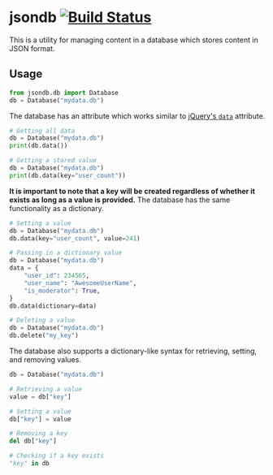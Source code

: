 # jsondb [![Build Status][travis-image]][travis-build]

This is a utility for managing content in a database which stores
content in JSON format.

## Usage

```python
from jsondb.db import Database
db = Database("mydata.db")
```

The database has an attribute which works similar to
[jQuery's `data`][jquery-data] attribute.

```python
# Getting all data
db = Database("mydata.db")
print(db.data())
```

```python
# Getting a stored value
db = Database("mydata.db")
print(db.data(key="user_count"))
```

**It is important to note that a key will be created regardless of whether it
exists as long as a value is provided.** The database has the same functionality
as a dictionary.

```python
# Setting a value
db = Database("mydata.db")
db.data(key="user_count", value=241)
```

```python
# Passing in a dictionary value
db = Database("mydata.db")
data = {
    "user_id": 234565,
    "user_name": "AwesomeUserName",
    "is_moderator": True,
}
db.data(dictionary=data)
```

```python
# Deleting a value
db = Database("mydata.db")
db.delete("my_key")
```

The database also supports a dictionary-like syntax for retrieving, setting, and
removing values.

```python
db = Database("mydata.db")

# Retrieving a value
value = db["key"]

# Setting a value
db["key"] = value

# Removing a key
del db["key"]

# Checking if a key exists
"key" in db
```

[jquery-data]: http://api.jquery.com/data/
[travis-build]: https://travis-ci.org/gunthercox/jsondb
[travis-image]: https://travis-ci.org/gunthercox/jsondb.svg
